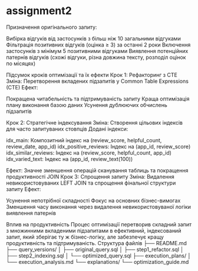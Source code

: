 # assignment2
Призначення оригінального запиту:

Вибірка відгуків від застосунків з більш ніж 10 загальними відгуками
Фільтрація позитивних відгуків (оцінка ≥ 3) за останні 2 роки
Включення застосунків з мінімум 5 позитивними відгуками
Виявлення потенційних патернів відгуків (схожі відгуки, різна довжина тексту, розподіл оцінок по місяцях)

Підсумок кроків оптимізації та їх ефекти
Крок 1: Рефакторинг з CTE
Зміна: Перетворення вкладених підзапитів у Common Table Expressions (CTE)
Ефект:

Покращена читабельність та підтримуваність запиту
Краща оптимізація плану виконання базою даних
Усунення дублюючих обчислень підзапитів

Крок 2: Стратегічне індексування
Зміна: Створення цільових індексів для часто запитуваних стовпців
Додані індекси:

idx_main: Композитний індекс на (review_score, helpful_count, review_date, app_id)
idx_positive_reviews: Індекс на (app_id, review_score)
idx_similar_reviews: Індекс на (review_score, helpful_count, app_id)
idx_varied_text: Індекс на (app_id, review_text(100))

Ефект: Значне зменшення операцій сканування таблиць та покращення продуктивності JOIN
Крок 3: Спрощення запиту
Зміна: Видалення невикористовуваних LEFT JOIN та спрощення фінальної структури запиту
Ефект:

Усунення непотрібної складності
Фокус на основних бізнес-вимогах
Зменшення часу виконання через видалення невикористовуваної логіки виявлення патернів

Вплив на продуктивність
Процес оптимізації перетворив складний запит з множинними вкладеними підзапитами в ефективний, індексований запит, який зберігає ту ж бізнес-логіку, але забезпечує кращу продуктивність та підтримуваність.
Структура файлів
├── README.md
├── query_versions/
│   ├── original_query.sql
│   ├── step1_refactor.sql
│   ├── step2_indexing.sql
│   └── optimized_query.sql
├── execution_plans/
│   └── execution_analysis.md
└── explanations/
    └── optimization_guide.md
